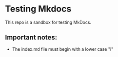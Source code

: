 Testing Mkdocs
==============

This repo is a sandbox for testing MkDocs.

Important notes:
---------------
- The index.md file must begin with a lower case "i"


